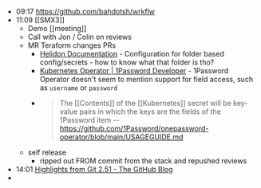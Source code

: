 - 09:17 https://github.com/bahdotsh/wrkflw
- 11:09 [[SMX3]]
	- Demo [[meeting]]
	- Call with Jon / Colin on reviews
	- MR Teraform changes PRs
		- [Helidon Documentation](https://helidon.io/docs/v4/se/config/advanced-configuration) - Configuration for folder based config/secrets - how to know what that folder is tho?
		- [Kubernetes Operator | 1Password Developer](https://developer.1password.com/docs/k8s/operator/) - 1Password Operator doesn't seem to mention support for field access, such as `username` or `password`
		- > The [[Contents]] of the [[Kubernetes]] secret will be key-value pairs in which the keys are the fields of the 1Password item
		  -- https://github.com/1Password/onepassword-operator/blob/main/USAGEGUIDE.md
	- self release
		- ripped out FROM commit from the stack and repushed reviews
- 14:01 [Highlights from Git 2.51 - The GitHub Blog](https://github.blog/open-source/git/highlights-from-git-2-51/)
-